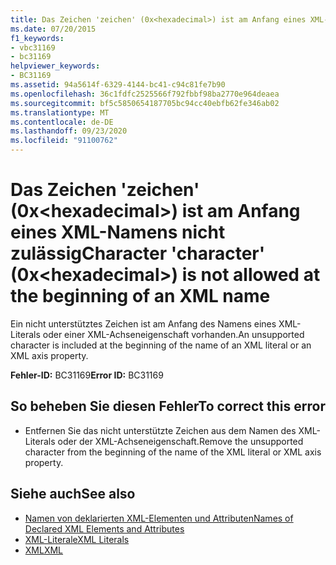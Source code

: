 ```yaml
---
title: Das Zeichen 'zeichen' (0x<hexadecimal>) ist am Anfang eines XML-Namens nicht zulässig
ms.date: 07/20/2015
f1_keywords:
- vbc31169
- bc31169
helpviewer_keywords:
- BC31169
ms.assetid: 94a5614f-6329-4144-bc41-c94c81fe7b90
ms.openlocfilehash: 36c1fdfc2525566f792fbbf98ba2770e964deaea
ms.sourcegitcommit: bf5c5850654187705bc94cc40ebfb62fe346ab02
ms.translationtype: MT
ms.contentlocale: de-DE
ms.lasthandoff: 09/23/2020
ms.locfileid: "91100762"
---
```

# <a name="character-character-0xhexadecimal-is-not-allowed-at-the-beginning-of-an-xml-name"></a><span data-ttu-id="6ca04-102">Das Zeichen 'zeichen' (0x\<hexadecimal>) ist am Anfang eines XML-Namens nicht zulässig</span><span class="sxs-lookup"><span data-stu-id="6ca04-102">Character 'character' (0x\<hexadecimal>) is not allowed at the beginning of an XML name</span></span>

<span data-ttu-id="6ca04-103">Ein nicht unterstütztes Zeichen ist am Anfang des Namens eines XML-Literals oder einer XML-Achseneigenschaft vorhanden.</span><span class="sxs-lookup"><span data-stu-id="6ca04-103">An unsupported character is included at the beginning of the name of an XML literal or an XML axis property.</span></span>  
  
 <span data-ttu-id="6ca04-104">**Fehler-ID:** BC31169</span><span class="sxs-lookup"><span data-stu-id="6ca04-104">**Error ID:** BC31169</span></span>  
  
## <a name="to-correct-this-error"></a><span data-ttu-id="6ca04-105">So beheben Sie diesen Fehler</span><span class="sxs-lookup"><span data-stu-id="6ca04-105">To correct this error</span></span>  
  
- <span data-ttu-id="6ca04-106">Entfernen Sie das nicht unterstützte Zeichen aus dem Namen des XML-Literals oder der XML-Achseneigenschaft.</span><span class="sxs-lookup"><span data-stu-id="6ca04-106">Remove the unsupported character from the beginning of the name of the XML literal or XML axis property.</span></span>  
  
## <a name="see-also"></a><span data-ttu-id="6ca04-107">Siehe auch</span><span class="sxs-lookup"><span data-stu-id="6ca04-107">See also</span></span>

- [<span data-ttu-id="6ca04-108">Namen von deklarierten XML-Elementen und Attributen</span><span class="sxs-lookup"><span data-stu-id="6ca04-108">Names of Declared XML Elements and Attributes</span></span>](../programming-guide/language-features/xml/names-of-declared-xml-elements-and-attributes.md)
- [<span data-ttu-id="6ca04-109">XML-Literale</span><span class="sxs-lookup"><span data-stu-id="6ca04-109">XML Literals</span></span>](../language-reference/xml-literals/index.md)
- [<span data-ttu-id="6ca04-110">XML</span><span class="sxs-lookup"><span data-stu-id="6ca04-110">XML</span></span>](../programming-guide/language-features/xml/index.md)
